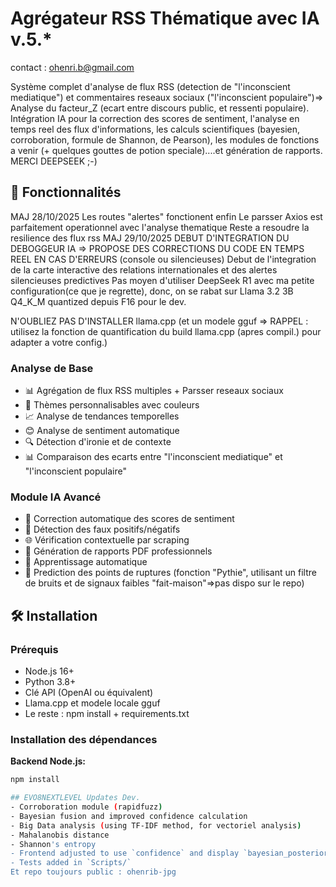 # Agrégateur RSS Thématique avec IA v.5.*
contact : ohenri.b@gmail.com

Système complet d'analyse de flux RSS (detection de "l'inconscient mediatique") et commentaires reseaux sociaux ("l'inconscient populaire")=> Analyse du facteur_Z (ecart entre discours public, et ressenti populaire). Intégration IA pour la correction des scores de sentiment, l'analyse en temps reel des flux d'informations, les calculs scientifiques (bayesien, corroboration, formule de Shannon, de Pearson), les modules de fonctions a venir (+ quelques gouttes de potion speciale)....et génération de rapports.
MERCI DEEPSEEK ;-)



## 🚀 Fonctionnalités
MAJ 28/10/2025
Les routes "alertes" fonctionent enfin
Le parsser Axios est parfaitement operationnel avec l'analyse thematique
Reste a resoudre la resilience des flux rss
MAJ 29/10/2025
DEBUT D'INTEGRATION DU DEBOGGEUR IA => PROPOSE DES CORRECTIONS DU CODE EN TEMPS REEL EN CAS D'ERREURS (console ou silencieuses)
Debut de l'integration de la carte interactive des relations internationales et des alertes silencieuses predictives
Pas moyen d'utiliser DeepSeek R1 avec ma petite configuration(ce que je regrette), donc, on se rabat sur Llama 3.2 3B Q4_K_M quantized depuis F16 pour le dev.

N'OUBLIEZ PAS D'INSTALLER llama.cpp (et un modele gguf => RAPPEL : utilisez la fonction de quantification du build llama.cpp (apres compil.) pour adapter a votre config.)

### Analyse de Base
- 📊 Agrégation de flux RSS multiples + Parsser reseaux sociaux
- 🎨 Thèmes personnalisables avec couleurs
- 📈 Analyse de tendances temporelles
- 😊 Analyse de sentiment automatique
- 🔍 Détection d'ironie et de contexte
- 📊 Comparaison des ecarts entre "l'inconscient mediatique" et "l'inconscient populaire" 

### Module IA Avancé
- 🤖 Correction automatique des scores de sentiment
- 🎯 Détection des faux positifs/négatifs
- 🌐 Vérification contextuelle par scraping
- 📄 Génération de rapports PDF professionnels
- 🔄 Apprentissage automatique
- 🤖 Prediction des points de ruptures (fonction "Pythie", utilisant un filtre de bruits et de signaux faibles "fait-maison"=>pas dispo sur le repo)

## 🛠 Installation

### Prérequis
- Node.js 16+
- Python 3.8+
- Clé API (OpenAI ou équivalent)
- Llama.cpp et modele locale gguf
- Le reste : npm install + requirements.txt

### Installation des dépendances

**Backend Node.js:**
```bash
npm install

## EVO8NEXTLEVEL Updates Dev.
- Corroboration module (rapidfuzz)
- Bayesian fusion and improved confidence calculation
- Big Data analysis (using TF-IDF method, for vectoriel analysis)
- Mahalanobis distance
- Shannon's entropy
- Frontend adjusted to use `confidence` and display `bayesian_posterior`
- Tests added in `Scripts/`
Et repo toujours public : ohenrib-jpg
